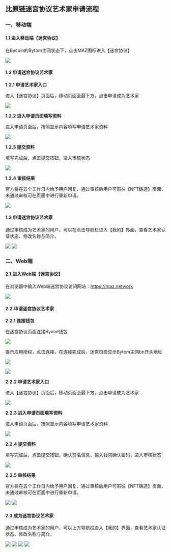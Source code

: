 ## 比原链迷宫协议艺术家申请流程

### 一、移动端

#### 1.1 进入移动端【迷宫协议】

在Bycoin的Bytom主网状态下，点击MAZ图标进入【迷宫协议】

![](../images/artist-apply/artist-apply1.png)

#### 1.2 申请迷宫协议艺术家

**1.2.1 申请艺术家入口**

进入【迷宫协议】页面后，移动页面至最下方，点击申请成为艺术家

![](../images/artist-apply/artist-apply2.png)

**1.2.2 进入申请页面填写资料**

进入申请页面后，按照显示内容填写申请艺术家资料

![](../images/artist-apply/artist-apply3.png)

**1.2.3 提交资料**

填写完成后，点击提交按钮，进入审核状态

![](../images/artist-apply/artist-apply4.png)

**1.2.4 审核结果**

官方将在五个工作日内给予用户回复，通过审核后用户可前往【NFT铸造】页面，未通过审核可在页面中进行重新申请。

![](../images/artist-apply/artist-apply5.png)

#### 1.3 申请迷宫协议艺术家

通过审核成为艺术家的用户，可以在点击导航栏进入【我的】界面，查看艺术家认证状态、修改名称与简介。

![](../images/artist-apply/artist-apply6.png)
![](../images/artist-apply/artist-apply7.png)

### 二、Web端

#### 2.1.进入Web端【迷宫协议】

在浏览器中输入Web端迷宫协议访问网站：https://maz.network

![](../images/artist-apply/artist-apply8.png)

#### 2.2.申请迷宫协议艺术家

**2.2.1 连接钱包**

在迷宫协议页面连接Byone钱包

![](../images/artist-apply/artist-apply9.png)

提示应用授权，点击连接，在连接完成后，迷宫页面显示Bytom主网bn开头地址

![](../images/artist-apply/artist-apply10.png)

![](../images/artist-apply/artist-apply11.png)

**2.2.2 申请艺术家入口**

进入【迷宫协议】页面后，移动页面至最下方，点击申请成为艺术家

![](../images/artist-apply/artist-apply12.png)

**2.2.3 进入申请页面填写资料**

进入申请页面后，按照显示内容填写申请艺术家资料

![](../images/artist-apply/artist-apply13.png)

**2.2.4 提交资料**

填写完成后，点击提交按钮，确认签名信息，输入钱包确认密码，进入审核状态 

![](../images/artist-apply/artist-apply14.png)

**2.2.5 审核结果**

官方将在五个工作日内给予用户回复，通过审核后用户可前往【NFT铸造】页面，未通过审核可在页面中进行重新申请。

![](../images/artist-apply/artist-apply15.png)
![](../images/artist-apply/artist-apply16.png)

#### 2.3 成为迷宫协议艺术家

通过审核成为艺术家的用户，可以上方导航栏进入【我的】界面，查看艺术家认证状态、修改名称与简介。

![](../images/artist-apply/artist-apply17.png)
![](../images/artist-apply/artist-apply18.png)
![](../images/artist-apply/artist-apply19.png)
![](../images/artist-apply/artist-apply20.png)